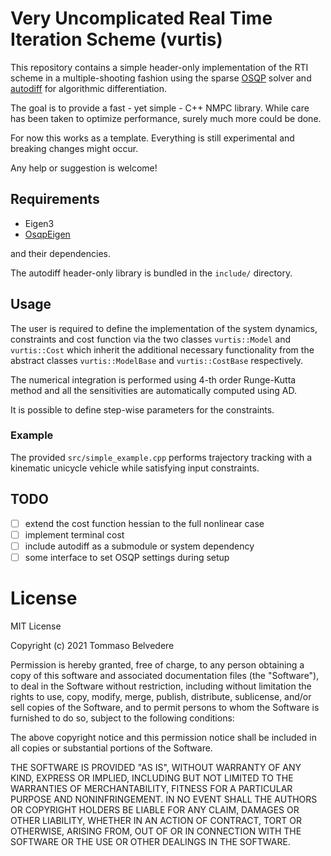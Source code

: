 # Very Uncomplicated Real Time Iteration Scheme (vurtis)
This repository contains a simple header-only implementation of the RTI scheme
in a multiple-shooting fashion using the sparse [OSQP](https://osqp.org/) solver and [autodiff](https://github.com/autodiff/autodiff/) for algorithmic differentiation.

The goal is to provide a fast - yet simple - C++ NMPC library. While care has been taken to optimize performance, surely
much more could be done.

For now this works as a template. Everything is still experimental and breaking changes might occur.

Any help or suggestion is welcome!

## Requirements
* Eigen3
* [OsqpEigen](https://github.com/robotology/osqp-eigen)

and their dependencies.

The autodiff header-only library is bundled in the `include/` directory.


## Usage
The user is required to define the implementation of the system dynamics, constraints and cost function
via the two classes `vurtis::Model` and `vurtis::Cost` which inherit the additional necessary functionality
from the abstract classes `vurtis::ModelBase` and `vurtis::CostBase` respectively.

The numerical integration is performed using 4-th order Runge-Kutta method
and all the sensitivities are automatically computed
using AD.

It is possible to define step-wise parameters for the constraints.

### Example
The provided `src/simple_example.cpp` performs trajectory tracking with a kinematic unicycle vehicle 
while satisfying input constraints.

## TODO
- [ ] extend the cost function hessian to the full nonlinear case
- [ ] implement terminal cost
- [ ] include autodiff as a submodule or system dependency
- [ ] some interface to set OSQP settings during setup

# License

MIT License

Copyright (c) 2021 Tommaso Belvedere

Permission is hereby granted, free of charge, to any person obtaining a copy
of this software and associated documentation files (the "Software"), to deal
in the Software without restriction, including without limitation the rights
to use, copy, modify, merge, publish, distribute, sublicense, and/or sell
copies of the Software, and to permit persons to whom the Software is
furnished to do so, subject to the following conditions:

The above copyright notice and this permission notice shall be included in all
copies or substantial portions of the Software.

THE SOFTWARE IS PROVIDED "AS IS", WITHOUT WARRANTY OF ANY KIND, EXPRESS OR
IMPLIED, INCLUDING BUT NOT LIMITED TO THE WARRANTIES OF MERCHANTABILITY,
FITNESS FOR A PARTICULAR PURPOSE AND NONINFRINGEMENT. IN NO EVENT SHALL THE
AUTHORS OR COPYRIGHT HOLDERS BE LIABLE FOR ANY CLAIM, DAMAGES OR OTHER
LIABILITY, WHETHER IN AN ACTION OF CONTRACT, TORT OR OTHERWISE, ARISING FROM,
OUT OF OR IN CONNECTION WITH THE SOFTWARE OR THE USE OR OTHER DEALINGS IN THE
SOFTWARE.